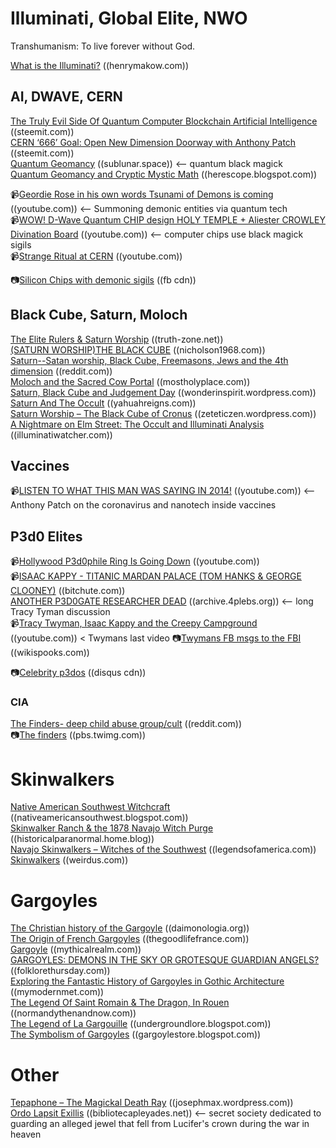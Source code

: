 # Illuminati, Global Elite, NWO

Transhumanism: To live forever without God.

[What is the Illuminati?](https://www.henrymakow.com/001260.html) ((henrymakow.com))  

## AI, DWAVE, CERN
[The Truly Evil Side Of Quantum Computer Blockchain Artificial Intelligence](https://steemit.com/quantum/@bitcoindoubler/the-truly-evil-side-of-quantum-computer-blockchain-artificial-intelligence) ((steemit.com))  
[CERN ‘666’ Goal: Open New Dimension Doorway with Anthony Patch](https://steemit.com/lhc-cern/@socioecohistory/cern-666-goal-open-new-dimension-doorway-with-anthony-patch) ((steemit.com))  
[Quantum Geomancy](https://sublunar.space/2019-05-quantum-geomancy.html) ((sublunar.space))  <-- quantum black magick  
[Quantum Geomancy and Cryptic Mystic Math](http://herescope.blogspot.com/2012/05/quantum-geomancy-and-cryptic-mystic.html) ((herescope.blogspot.com))  

📹[Geordie Rose in his own words Tsunami of Demons is coming](https://www.youtube.com/watch?v=iJQkwnkNSPc) ((youtube.com)) <-- Summoning demonic entities via quantum tech  
📹[WOW! D-Wave Quantum CHIP design HOLY TEMPLE + Aliester CROWLEY Divination Board](https://www.youtube.com/watch?v=M_9VY0_LbFM) ((youtube.com))  <-- computer chips use black magick sigils  
📹[Strange Ritual at CERN](https://www.youtube.com/watch?v=rxN-VjrHDfU) ((youtube.com))  

📷[Silicon Chips with demonic sigils](https://scontent.fphx1-1.fna.fbcdn.net/v/t1.0-9/95561772_10223274096346673_3245115707892957184_n.jpg?_nc_cat=109&_nc_sid=ca434c&_nc_ohc=MeeePcYhofQAX-2ykNA&_nc_ht=scontent.fphx1-1.fna&oh=49e758f411ff3a8c7cd7aecd6de90104&oe=5ED4AF87) ((fb cdn))  

## Black Cube, Saturn, Moloch
[The Elite Rulers & Saturn Worship](https://truth-zone.net/forum/twilight-zone/71335-the-elite-rulers-saturn-worship.html) ((truth-zone.net))  
[(SATURN WORSHIP)THE BLACK CUBE](https://www.nicholson1968.com/nicholson1968s-post/saturn-worshipthe-black-cube) ((nicholson1968.com))  
[Saturn--Satan worship, Black Cube, Freemasons, Jews and the 4th dimension](https://www.reddit.com/r/conspiracy/comments/8ix0s8/saturnsatan_worship_black_cube_freemasons_jews/) ((reddit.com))  
[Moloch and the Sacred Cow Portal](http://www.mostholyplace.com/book-02_chapter-k03.html) ((mostholyplace.com))  
[Saturn, Black Cube and Judgement Day](https://wonderinspirit.wordpress.com/2011/02/28/saturn-black-cube-and-judgement-day/) ((wonderinspirit.wordpress.com))  
[Saturn And The Occult](http://yahuahreigns.com/saturn%20and%20the%20occult.html) ((yahuahreigns.com))  
[Saturn Worship – The Black Cube of Cronus](https://zeteticzen.wordpress.com/2016/12/10/saturn-worship-the-black-cube-of-cronus/) ((zeteticzen.wordpress.com))  
[A Nightmare on Elm Street: The Occult and Illuminati Analysis](https://illuminatiwatcher.com/nightmare-on-elm-street-the-occult-and-illuminati-analysis/) ((illuminatiwatcher.com))  




## Vaccines
📹[LISTEN TO WHAT THIS MAN WAS SAYING IN 2014!](https://www.youtube.com/watch?v=nk33GlYxY14) ((youtube.com))  <-- Anthony Patch on the coronavirus and nanotech inside vaccines  

## P3d0 Elites
📹[Hollywood P3d0phile Ring Is Going Down](https://www.youtube.com/watch?v=M3rAzIAw5KE&feature=youtu.be) ((youtube.com))  
📹[ISAAC KAPPY - TITANIC MARDAN PALACE (TOM HANKS & GEORGE CLOONEY)](https://www.bitchute.com/video/fv8bXNM13kH9/) ((bitchute.com))  
[ANOTHER P3D0GATE RESEARCHER DEAD](https://archive.4plebs.org/pol/thread/219192491/) ((archive.4plebs.org))  <-- long Tracy Tyman discussion  
📹[Tracy Twyman, Isaac Kappy and the Creepy Campground](https://www.youtube.com/watch?v=EMS0uuQVbBs) ((youtube.com)) < Twymans last video 
📷[Twymans FB msgs to the FBI](https://wikispooks.com/w/images/0/05/Tracy_Twyman%27s_chat_which_mentions_her_dead_man%27s_switch_video_and_the_creepy_campground.png) ((wikispooks.com))  


📷[Celebrity p3dos](https://uploads.disquscdn.com/images/579be7e251f8644843bd5819462bf6403fe73888a7ed4f095961608f5be22f80.jpg) ((disqus cdn))

### CIA
[The Finders- deep child abuse group/cult](https://www.reddit.com/r/UnresolvedMysteries/comments/27lqws/the_finders_deep_child_abuse_groupcult/) ((reddit.com))  
📷[The finders](https://pbs.twimg.com/media/EH7qAXqWwAAsBJa.jpg) ((pbs.twimg.com))  

# Skinwalkers
[Native American Southwest Witchcraft](http://nativeamericansouthwest.blogspot.com/) ((nativeamericansouthwest.blogspot.com))  
[Skinwalker Ranch & the 1878 Navajo Witch Purge](https://historicalparanormal.home.blog/2019/05/05/skinwalker-ranch-the-1878-navajo-witch-purge/) ((historicalparanormal.home.blog))  
[Navajo Skinwalkers – Witches of the Southwest](https://www.legendsofamerica.com/navajo-skinwalkers/2/) ((legendsofamerica.com))  
[Skinwalkers](http://www.weirdus.com/states/arizona/fabled_people_and_places/skinwalkers/index.php) ((weirdus.com))  

# Gargoyles
[The Christian history of the Gargoyle](http://www.daimonologia.org/2017/11/the-christian-history-of-gargoyle.html) ((daimonologia.org))  
[The Origin of French Gargoyles](https://www.thegoodlifefrance.com/the-origin-of-french-gargoyles/) ((thegoodlifefrance.com))  
[Gargoyle](https://mythicalrealm.com/creatures/gargoyle.html) ((mythicalrealm.com))  
[GARGOYLES: DEMONS IN THE SKY OR GROTESQUE GUARDIAN ANGELS?](https://folklorethursday.com/material-culture/gargoyles-demons-sky-grotesque-guardian-angels/) ((folklorethursday.com))  
[Exploring the Fantastic History of Gargoyles in Gothic Architecture](https://mymodernmet.com/what-is-a-gargoyle/2/) ((mymodernmet.com))  
[The Legend Of Saint Romain & The Dragon, In Rouen](https://www.normandythenandnow.com/the-legend-of-saint-romain-the-dragon-in-rouen/) ((normandythenandnow.com))  
[The Legend of La Gargouille](http://undergroundlore.blogspot.com/2014/04/the-legend-of-la-gargouille.html) ((undergroundlore.blogspot.com))  
[The Symbolism of Gargoyles](http://gargoylestore.blogspot.com/p/symbolism-of-gargoyles.html?m=1) ((gargoylestore.blogspot.com))  
# Other
[Tepaphone – The Magickal Death Ray](https://josephmax.wordpress.com/2010/09/05/tepaphone-the-magickal-death-ray/) ((josephmax.wordpress.com))  
[Ordo Lapsit Exillis](https://www.bibliotecapleyades.net/merovingians/merovingios_11.htm) ((bibliotecapleyades.net))  <-- secret society dedicated to guarding an alleged jewel that fell from Lucifer's crown during the war in heaven

